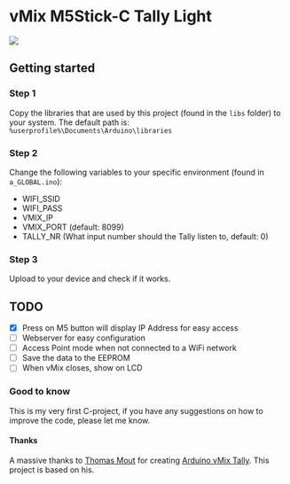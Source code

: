 # vMix M5Stick-C Tally Light

![](working-example.gif)

## Getting started

### Step 1
Copy the libraries that are used by this project (found in the `libs` folder) to your system.
The default path is: `%userprofile%\Documents\Arduino\libraries`

### Step 2
Change the following variables to your specific environment (found in `a_GLOBAL.ino`):
*  WIFI_SSID
*  WIFI_PASS
*  VMIX_IP
*  VMIX_PORT (default: 8099)
*  TALLY_NR (What input number should the Tally listen to, default: 0)

### Step 3
Upload to your device and check if it works.

## TODO
* [x]  Press on M5 button will display IP Address for easy access
* [ ]  Webserver for easy configuration
* [ ]  Access Point mode when not connected to a WiFi network
* [ ]  Save the data to the EEPROM
* [ ]  When vMix closes, show on LCD

### Good to know
This is my very first C-project, if you have any suggestions on how to improve the code, please let me know.

#### Thanks
A massive thanks to [Thomas Mout](https://github.com/ThomasMout) for creating [Arduino vMix Tally](https://github.com/ThomasMout/Arduino-vMix-tally). This project is based on his.
